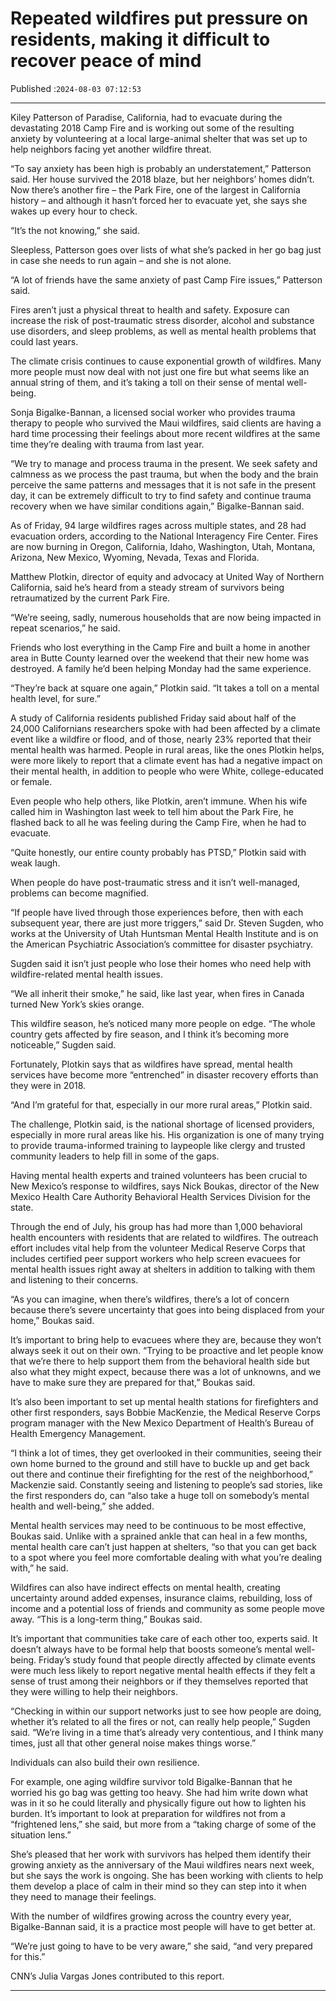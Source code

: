 # Repeated wildfires put pressure on residents, making it difficult to recover peace of mind

Published :`2024-08-03 07:12:53`

---

Kiley Patterson of Paradise, California, had to evacuate during the devastating 2018 Camp Fire and is working out some of the resulting anxiety by volunteering at a local large-animal shelter that was set up to help neighbors facing yet another wildfire threat.

“To say anxiety has been high is probably an understatement,” Patterson said. Her house survived the 2018 blaze, but her neighbors’ homes didn’t. Now there’s another fire – the Park Fire, one of the largest in California history – and although it hasn’t forced her to evacuate yet, she says she wakes up every hour to check.

“It’s the not knowing,” she said.

Sleepless, Patterson goes over lists of what she’s packed in her go bag just in case she needs to run again – and she is not alone.

“A lot of friends have the same anxiety of past Camp Fire issues,” Patterson said.

Fires aren’t just a physical threat to health and safety. Exposure can increase the risk of post-traumatic stress disorder, alcohol and substance use disorders, and sleep problems, as well as mental health problems that could last years.

The climate crisis continues to cause exponential growth of wildfires. Many more people must now deal with not just one fire but what seems like an annual string of them, and it’s taking a toll on their sense of mental well-being.

Sonja Bigalke-Bannan, a licensed social worker who provides trauma therapy to people who survived the Maui wildfires, said clients are having a hard time processing their feelings about more recent  wildfires at the same time they’re dealing with trauma from last year.

“We try to manage and process trauma in the present. We seek safety and calmness as we process the past trauma, but when the body and the brain perceive the same patterns and messages that it is not safe in the present day, it can be extremely difficult to try to find safety and continue trauma recovery when we have similar conditions again,” Bigalke-Bannan said.

As of Friday, 94 large wildfires rages across multiple states, and 28 had evacuation orders, according to the National Interagency Fire Center. Fires are now burning in Oregon, California, Idaho, Washington, Utah, Montana, Arizona, New Mexico, Wyoming, Nevada, Texas and Florida.

Matthew Plotkin, director of equity and advocacy at United Way of Northern California, said he’s heard from a steady stream of survivors being retraumatized by the current Park Fire.

“We’re seeing, sadly, numerous households that are now being impacted in repeat scenarios,” he said.

Friends who lost everything in the Camp Fire and built a home in another area in Butte County learned over the weekend that their new home was destroyed. A family he’d been helping Monday had the same experience.

“They’re back at square one again,” Plotkin said. “It takes a toll on a mental health level, for sure.”

A study of California residents published Friday said about half of the 24,000 Californians researchers spoke with had been affected by a climate event like a wildfire or flood, and of those, nearly 23% reported that their mental health was harmed. People in rural areas, like the ones Plotkin helps, were more likely to report that a climate event has had a negative impact on their mental health, in addition to people who were White, college-educated or female.

Even people who help others, like Plotkin, aren’t immune. When his wife called him in Washington last week to tell him about the Park Fire, he flashed back to all he was feeling during the Camp Fire, when he had to evacuate.

“Quite honestly, our entire county probably has PTSD,” Plotkin said with weak laugh.

When people do have post-traumatic stress and it isn’t well-managed, problems can become magnified.

“If people have lived through those experiences before, then with each subsequent year, there are just more triggers,” said Dr. Steven Sugden, who works at the University of Utah Huntsman Mental Health Institute and is on the American Psychiatric Association’s committee for disaster psychiatry.

Sugden said it isn’t just people who lose their homes who need help with wildfire-related mental health issues.

“We all inherit their smoke,” he said, like last year, when fires in Canada turned New York’s skies orange.

This wildfire season, he’s noticed many more people on edge. “The whole country gets affected by fire season, and I think it’s becoming more noticeable,” Sugden said.

Fortunately, Plotkin says that as wildfires have spread, mental health services have become more “entrenched” in disaster recovery efforts than they were in 2018.

“And I’m grateful for that, especially in our more rural areas,” Plotkin said.

The challenge, Plotkin said, is the national shortage of licensed providers, especially in more rural areas like his. His organization is one of many trying to provide trauma-informed training to laypeople like clergy and trusted community leaders to help fill in some of the gaps.

Having mental health experts and trained volunteers has been crucial to New Mexico’s response to wildfires, says Nick Boukas, director of the New Mexico Health Care Authority Behavioral Health Services Division for the state.

Through the end of July, his group has had more than 1,000 behavioral health encounters with residents that are related to wildfires. The outreach effort includes vital help from the volunteer Medical Reserve Corps that includes certified peer support workers who help screen evacuees for mental health issues right away at shelters in addition to talking with them and listening to their concerns.

“As you can imagine, when there’s wildfires, there’s a lot of concern because there’s severe uncertainty that goes into being displaced from your home,” Boukas said.

It’s important to bring help to evacuees where they are, because they won’t always seek it out on their own. “Trying to be proactive and let people know that we’re there to help support them from the behavioral health side but also what they might expect, because there was a lot of unknowns, and we have to make sure they are prepared for that,” Boukas said.

It’s also been important to set up mental health stations for firefighters and other first responders, says Bobbie MacKenzie, the Medical Reserve Corps program manager with the New Mexico Department of Health’s Bureau of Health Emergency Management.

“I think a lot of times, they get overlooked in their communities, seeing their own home burned to the ground and still have to buckle up and get back out there and continue their firefighting for the rest of the neighborhood,” Mackenzie said. Constantly seeing and listening to people’s sad stories, like the first responders do, can “also take a huge toll on somebody’s mental health and well-being,” she added.

Mental health services may need to be continuous to be most effective, Boukas said. Unlike with a sprained ankle that can heal in a few months, mental health care can’t just happen at shelters, “so that you can get back to a spot where you feel more comfortable dealing with what you’re dealing with,” he said.

Wildfires can also have indirect effects on mental health, creating uncertainty around added expenses, insurance claims, rebuilding, loss of income and a potential loss of friends and community as some people move away. “This is a long-term thing,” Boukas said.

It’s important that communities take care of each other too, experts said. It doesn’t always have to be formal help that boosts someone’s mental well-being. Friday’s study found that people directly affected by climate events were much less likely to report negative mental health effects if they felt a sense of trust among their neighbors or if they themselves reported that they were willing to help their neighbors.

“Checking in within our support networks just to see how people are doing, whether it’s related to all the fires or not, can really help people,” Sugden said. “We’re living in a time that’s already very contentious, and I think many times, just all that other general noise makes things worse.”

Individuals can also build their own resilience.

For example, one aging wildfire survivor told Bigalke-Bannan that he worried his go bag was getting too heavy. She had him write down what was in it so he could literally and physically figure out how to lighten his burden. It’s important to look at preparation for wildfires not from a “frightened lens,” she said, but more from a “taking charge of some of the situation lens.”

She’s pleased that her work with survivors has helped them identify their growing anxiety as the anniversary of the Maui wildfires nears next week, but she says the work is ongoing. She has been working with clients to help them develop a place of calm in their mind so they can step into it when they need to manage their feelings.

With the number of wildfires growing across the country every year, Bigalke-Bannan said, it is a practice most people will have to get better at.

“We’re just going to have to be very aware,” she said, “and very prepared for this.”

CNN’s Julia Vargas Jones contributed to this report.

---

